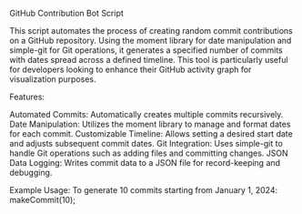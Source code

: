 GitHub Contribution Bot Script

This script automates the process of creating random commit contributions on a GitHub repository. Using the moment library for date manipulation and simple-git for Git operations, it generates a specified number of commits with dates spread across a defined timeline. This tool is particularly useful for developers looking to enhance their GitHub activity graph for visualization purposes.

Features:

Automated Commits: Automatically creates multiple commits recursively.
Date Manipulation: Utilizes the moment library to manage and format dates for each commit.
Customizable Timeline: Allows setting a desired start date and adjusts subsequent commit dates.
Git Integration: Uses simple-git to handle Git operations such as adding files and committing changes.
JSON Data Logging: Writes commit data to a JSON file for record-keeping and debugging.

Example Usage:
To generate 10 commits starting from January 1, 2024:
makeCommit(10);
